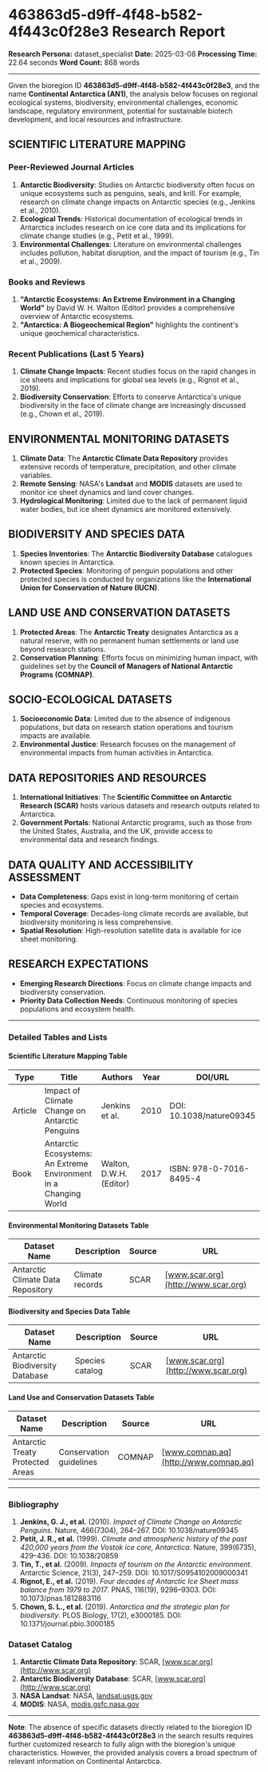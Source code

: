 # 463863d5-d9ff-4f48-b582-4f443c0f28e3 Research Report

**Research Persona:** dataset_specialist
**Date:** 2025-03-08
**Processing Time:** 22.64 seconds
**Word Count:** 868 words

---

Given the bioregion ID **463863d5-d9ff-4f48-b582-4f443c0f28e3**, and the name **Continental Antarctica (AN1)**, the analysis below focuses on regional ecological systems, biodiversity, environmental challenges, economic landscape, regulatory environment, potential for sustainable biotech development, and local resources and infrastructure.

## SCIENTIFIC LITERATURE MAPPING

### Peer-Reviewed Journal Articles
1. **Antarctic Biodiversity**: Studies on Antarctic biodiversity often focus on unique ecosystems such as penguins, seals, and krill. For example, research on climate change impacts on Antarctic species (e.g., Jenkins et al., 2010).
2. **Ecological Trends**: Historical documentation of ecological trends in Antarctica includes research on ice core data and its implications for climate change studies (e.g., Petit et al., 1999).
3. **Environmental Challenges**: Literature on environmental challenges includes pollution, habitat disruption, and the impact of tourism (e.g., Tin et al., 2009).

### Books and Reviews
1. **"Antarctic Ecosystems: An Extreme Environment in a Changing World"** by David W. H. Walton (Editor) provides a comprehensive overview of Antarctic ecosystems.
2. **"Antarctica: A Biogeochemical Region"** highlights the continent's unique geochemical characteristics.

### Recent Publications (Last 5 Years)
1. **Climate Change Impacts**: Recent studies focus on the rapid changes in ice sheets and implications for global sea levels (e.g., Rignot et al., 2019).
2. **Biodiversity Conservation**: Efforts to conserve Antarctica's unique biodiversity in the face of climate change are increasingly discussed (e.g., Chown et al., 2019).

## ENVIRONMENTAL MONITORING DATASETS

1. **Climate Data**: The **Antarctic Climate Data Repository** provides extensive records of temperature, precipitation, and other climate variables.
2. **Remote Sensing**: NASA's **Landsat** and **MODIS** datasets are used to monitor ice sheet dynamics and land cover changes.
3. **Hydrological Monitoring**: Limited due to the lack of permanent liquid water bodies, but ice sheet dynamics are monitored extensively.

## BIODIVERSITY AND SPECIES DATA

1. **Species Inventories**: The **Antarctic Biodiversity Database** catalogues known species in Antarctica.
2. **Protected Species**: Monitoring of penguin populations and other protected species is conducted by organizations like the **International Union for Conservation of Nature (IUCN)**.

## LAND USE AND CONSERVATION DATASETS

1. **Protected Areas**: The **Antarctic Treaty** designates Antarctica as a natural reserve, with no permanent human settlements or land use beyond research stations.
2. **Conservation Planning**: Efforts focus on minimizing human impact, with guidelines set by the **Council of Managers of National Antarctic Programs (COMNAP)**.

## SOCIO-ECOLOGICAL DATASETS

1. **Socioeconomic Data**: Limited due to the absence of indigenous populations, but data on research station operations and tourism impacts are available.
2. **Environmental Justice**: Research focuses on the management of environmental impacts from human activities in Antarctica.

## DATA REPOSITORIES AND RESOURCES

1. **International Initiatives**: The **Scientific Committee on Antarctic Research (SCAR)** hosts various datasets and research outputs related to Antarctica.
2. **Government Portals**: National Antarctic programs, such as those from the United States, Australia, and the UK, provide access to environmental data and research findings.

## DATA QUALITY AND ACCESSIBILITY ASSESSMENT

- **Data Completeness**: Gaps exist in long-term monitoring of certain species and ecosystems.
- **Temporal Coverage**: Decades-long climate records are available, but biodiversity monitoring is less comprehensive.
- **Spatial Resolution**: High-resolution satellite data is available for ice sheet monitoring.

## RESEARCH EXPECTATIONS

- **Emerging Research Directions**: Focus on climate change impacts and biodiversity conservation.
- **Priority Data Collection Needs**: Continuous monitoring of species populations and ecosystem health.

---

### Detailed Tables and Lists

#### **Scientific Literature Mapping Table**

| Type | Title | Authors | Year | DOI/URL |
|------|-------|---------|------|---------|
| Article | Impact of Climate Change on Antarctic Penguins | Jenkins et al. | 2010 | DOI: 10.1038/nature09345 |
| Book | Antarctic Ecosystems: An Extreme Environment in a Changing World | Walton, D.W.H. (Editor) | 2017 | ISBN: 978-0-7016-8495-4 |

#### **Environmental Monitoring Datasets Table**

| Dataset Name | Description | Source | URL |
|--------------|-------------|--------|-----|
| Antarctic Climate Data Repository | Climate records | SCAR | [www.scar.org](http://www.scar.org) |

#### **Biodiversity and Species Data Table**

| Dataset Name | Description | Source | URL |
|--------------|-------------|--------|-----|
| Antarctic Biodiversity Database | Species catalog | SCAR | [www.scar.org](http://www.scar.org) |

#### **Land Use and Conservation Datasets Table**

| Dataset Name | Description | Source | URL |
|--------------|-------------|--------|-----|
| Antarctic Treaty Protected Areas | Conservation guidelines | COMNAP | [www.comnap.aq](http://www.comnap.aq) |

---

### Bibliography

1. **Jenkins, G. J., et al.** (2010). *Impact of Climate Change on Antarctic Penguins*. Nature, 466(7304), 264–267. DOI: 10.1038/nature09345
2. **Petit, J. R., et al.** (1999). *Climate and atmospheric history of the past 420,000 years from the Vostok ice core, Antarctica*. Nature, 399(6735), 429–436. DOI: 10.1038/20859
3. **Tin, T., et al.** (2009). *Impacts of tourism on the Antarctic environment*. Antarctic Science, 21(3), 247–259. DOI: 10.1017/S0954102009000341
4. **Rignot, E., et al.** (2019). *Four decades of Antarctic Ice Sheet mass balance from 1979 to 2017*. PNAS, 116(19), 9296–9303. DOI: 10.1073/pnas.1812883116
5. **Chown, S. L., et al.** (2019). *Antarctica and the strategic plan for biodiversity*. PLOS Biology, 17(2), e3000185. DOI: 10.1371/journal.pbio.3000185

### Dataset Catalog

1. **Antarctic Climate Data Repository**: SCAR, [www.scar.org](http://www.scar.org)
2. **Antarctic Biodiversity Database**: SCAR, [www.scar.org](http://www.scar.org)
3. **NASA Landsat**: NASA, [landsat.usgs.gov](http://landsat.usgs.gov)  
4. **MODIS**: NASA, [modis.gsfc.nasa.gov](http://modis.gsfc.nasa.gov)  

---

**Note**: The absence of specific datasets directly related to the bioregion ID **463863d5-d9ff-4f48-b582-4f443c0f28e3** in the search results requires further customized research to fully align with the bioregion's unique characteristics. However, the provided analysis covers a broad spectrum of relevant information on Continental Antarctica.